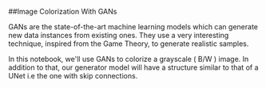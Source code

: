 ##Image Colorization With GANs

GANs are the state-of-the-art machine learning models which can generate new data instances from existing ones. They use a very interesting technique, inspired from the Game Theory, to generate realistic samples.

In this notebook, we'll use GANs to colorize a grayscale ( B/W ) image. In addition to that, our generator model will have a structure similar to that of a UNet i.e the one with skip connections.
